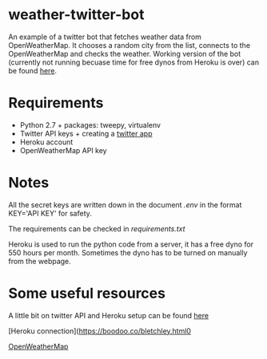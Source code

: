 # weather-twitter-bot
An example of a twitter bot that fetches weather data from OpenWeatherMap. 
It chooses a random city from the list, connects to the OpenWeatherMap and checks the weather.
Working version of the bot (currently not running becuase time for free dynos from Heroku is over) can be found [here](https://twitter.com/superhotbot). 

# Requirements

- Python 2.7 + packages: tweepy, virtualenv
- Twitter API keys + creating a [twitter app](https://apps.twitter.com/)
- Heroku account
- OpenWeatherMap API key

# Notes
All the secret keys are written down in the document *.env* in the format KEY='API KEY' for safety.

The requirements can be checked in *requirements.txt*

Heroku is used to run the python code from a server, it has a free dyno for 550 hours per month. Sometimes the dyno has to be turned on manually from the webpage.

# Some useful resources

A little bit on twitter API and Heroku setup can be found [here](https://github.com/mobeets/twitter-bot-bootstrap)

[Heroku connection](https://boodoo.co/bletchley.html0

[OpenWeatherMap](http://openweathermap.org)